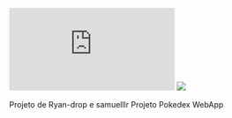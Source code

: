 ![GitHub repo size](https://img.shields.io/github/repo-size/Ryan-drop/Pokedex.rs)
<img src="https://img.shields.io/badge/version-ALFA-red"/>

Projeto de Ryan-drop e samuelllr
Projeto Pokedex WebApp